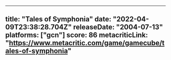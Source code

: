 
---
title: "Tales of Symphonia"
date: "2022-04-09T23:38:28.704Z"
releaseDate: "2004-07-13"
platforms: ["gcn"]
score: 86
metacriticLink: "https://www.metacritic.com/game/gamecube/tales-of-symphonia"
---
